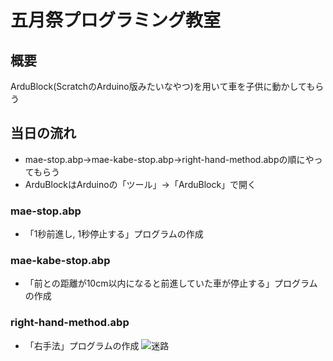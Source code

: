 五月祭プログラミング教室
====
## 概要
ArduBlock(ScratchのArduino版みたいなやつ)を用いて車を子供に動かしてもらう

## 当日の流れ
* mae-stop.abp→mae-kabe-stop.abp→right-hand-method.abpの順にやってもらう  
* ArduBlockはArduinoの「ツール」→「ArduBlock」で開く

### mae-stop.abp
* 「1秒前進し, 1秒停止する」プログラムの作成

### mae-kabe-stop.abp
* 「前との距離が10cm以内になると前進していた車が停止する」プログラムの作成

### right-hand-method.abp
* 「右手法」プログラムの作成
![迷路](https://user-images.githubusercontent.com/25577208/40037298-9ce214b0-5847-11e8-9323-f2db94f5e7b9.png)